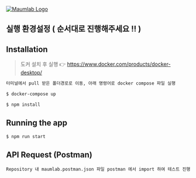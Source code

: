 <p>
  <a href="https://www.maumlab.co.kr/" target="blank"><img src="https://pds.saramin.co.kr/company/logo/202112/17/r491ac_33li-gdlilb_logo.jpg" alt="Maumlab Logo" /></a>
</p>

## 실행 환경설정 ( 순서대로 진행해주세요 ‼️ )

## Installation
> 도커 설치 후 실행 👉 https://www.docker.com/products/docker-desktop/
```html
터미널에서 pull 받은 폴더경로로 이동, 아래 명령어로 docker compose 파일 실행
```
```bash
$ docker-compose up
```
```bash
$ npm install
```

## Running the app
```bash
$ npm run start
```

## API Request (Postman)
```
Repository 내 maumlab.postman.json 파일 postman 에서 import 하여 테스트 진행
```


